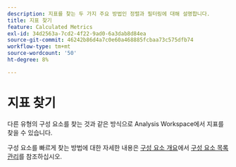 ```yaml
---
description: 지표를 찾는 두 가지 주요 방법인 정렬과 필터링에 대해 설명합니다.
title: 지표 찾기
feature: Calculated Metrics
exl-id: 34d2563a-7cd2-4f22-9ad0-6a3dab8d84ea
source-git-commit: 46242b86d4a7c0e60a468885fcbaa73c575dfb74
workflow-type: tm+mt
source-wordcount: '50'
ht-degree: 8%

---
```


# 지표 찾기

다른 유형의 구성 요소를 찾는 것과 같은 방식으로 Analysis Workspace에서 지표를 찾을 수 있습니다.

구성 요소를 빠르게 찾는 방법에 대한 자세한 내용은 [구성 요소 개요](/help/components/overview.md)에서 [구성 요소 목록 관리](/help/components/overview.md#manage-the-component-list)를 참조하십시오.
